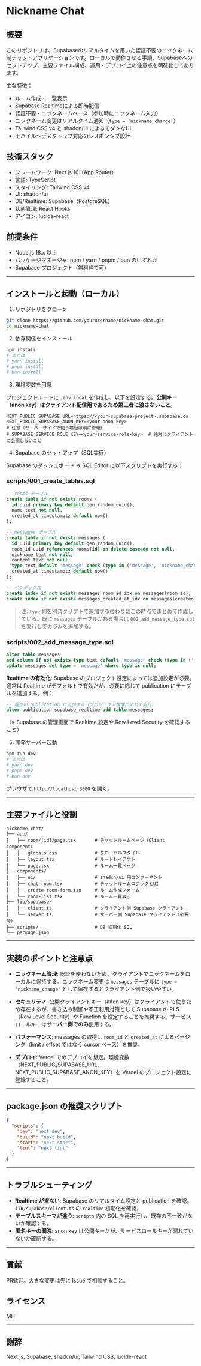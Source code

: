 # Nickname Chat

## 概要

このリポジトリは、Supabaseのリアルタイムを用いた認証不要のニックネーム制チャットアプリケーションです。ローカルで動作させる手順、Supabaseへのセットアップ、主要ファイル構成、運用・デプロイ上の注意点を明確化してあります。

主な特徴：

* ルーム作成・一覧表示
* Supabase Realtimeによる即時配信
* 認証不要・ニックネームベース（参加時にニックネーム入力）
* ニックネーム変更はリアルタイム通知（`type = 'nickname_change'`）
* Tailwind CSS v4 と shadcn/ui によるモダンなUI
* モバイル〜デスクトップ対応のレスポンシブ設計

## 技術スタック

* フレームワーク: Next.js 16（App Router）
* 言語: TypeScript
* スタイリング: Tailwind CSS v4
* UI: shadcn/ui
* DB/Realtime: Supabase（PostgreSQL）
* 状態管理: React Hooks
* アイコン: lucide-react

## 前提条件

* Node.js 18.x 以上
* パッケージマネージャ: npm / yarn / pnpm / bun のいずれか
* Supabase プロジェクト（無料枠で可）

---

## インストールと起動（ローカル）

1. リポジトリをクローン

```bash
git clone https://github.com/yourusername/nickname-chat.git
cd nickname-chat
```

2. 依存関係をインストール

```bash
npm install
# または
# yarn install
# pnpm install
# bun install
```

3. 環境変数を用意

プロジェクトルートに `.env.local` を作成し、以下を設定する。**公開キー（anon key）はクライアント配信用であるため第三者に渡さないこと**。

```env
NEXT_PUBLIC_SUPABASE_URL=https://<your-supabase-project>.supabase.co
NEXT_PUBLIC_SUPABASE_ANON_KEY=<your-anon-key>
# 任意（サーバーサイドで使う場合は別に管理）
# SUPABASE_SERVICE_ROLE_KEY=<your-service-role-key>  # 絶対にクライアントに公開しないこと
```

4. Supabase のセットアップ（SQL実行）

Supabase のダッシュボード → SQL Editor に以下スクリプトを実行する：

### scripts/001_create_tables.sql

```sql
-- rooms テーブル
create table if not exists rooms (
  id uuid primary key default gen_random_uuid(),
  name text not null,
  created_at timestamptz default now()
);

-- messages テーブル
create table if not exists messages (
  id uuid primary key default gen_random_uuid(),
  room_id uuid references rooms(id) on delete cascade not null,
  nickname text not null,
  content text not null,
  type text default 'message' check (type in ('message', 'nickname_change')),
  created_at timestamptz default now()
);

-- インデックス
create index if not exists messages_room_id_idx on messages(room_id);
create index if not exists messages_created_at_idx on messages(created_at);
```

> 注: `type` 列を別スクリプトで追加する替わりにこの時点でまとめて作成している。既に `messages` テーブルがある場合は `002_add_message_type.sql` を実行してカラムを追加する。

### scripts/002_add_message_type.sql

```sql
alter table messages
add column if not exists type text default 'message' check (type in ('message', 'nickname_change'));
update messages set type = 'message' where type is null;
```

**Realtime の有効化**: Supabase のプロジェクト設定によっては追加設定が必要。通常は Realtime がデフォルトで有効だが、必要に応じて publication にテーブルを追加する。例：

```sql
-- 既存の publication に追加する（プロジェクト構成に応じて実行）
alter publication supabase_realtime add table messages;
```

（※ Supabase の管理画面で Realtime 設定や Row Level Security を確認すること）

5. 開発サーバー起動

```bash
npm run dev
# または
# yarn dev
# pnpm dev
# bun dev
```

ブラウザで `http://localhost:3000` を開く。

---

## 主要ファイルと役割

```
nickname-chat/
├── app/
│   ├── room/[id]/page.tsx       # チャットルームページ（Client component）
│   ├── globals.css              # グローバルスタイル
│   ├── layout.tsx               # ルートレイアウト
│   └── page.tsx                 # ルーム一覧ページ
├── components/
│   ├── ui/                      # shadcn/ui 用コンポーネント
│   ├── chat-room.tsx            # チャットルームロジックとUI
│   ├── create-room-form.tsx     # ルーム作成フォーム
│   └── room-list.tsx            # ルーム一覧表示
├── lib/supabase/
│   ├── client.ts                # クライアント側 Supabase クライアント
│   └── server.ts                # サーバー側 Supabase クライアント（必要時）
├── scripts/                     # DB 初期化 SQL
└── package.json
```

---

## 実装のポイントと注意点

* **ニックネーム管理**: 認証を使わないため、クライアントでニックネームをローカルに保持する。ニックネーム変更は `messages` テーブルに `type = 'nickname_change'` として保存するとクライアント側で扱いやすい。

* **セキュリティ**: 公開クライアントキー（anon key）はクライアントで使うため存在するが、書き込み制御や不正利用対策として Supabase の RLS（Row Level Security）や Function を設定することを推奨する。サービスロールキーは**サーバー側でのみ**使用する。

* **パフォーマンス**: messages の取得は `room_id` と `created_at` によるページング（limit / offset ではなく cursor ベース）を推奨。

* **デプロイ**: Vercel でのデプロイを想定。環境変数（NEXT_PUBLIC_SUPABASE_URL, NEXT_PUBLIC_SUPABASE_ANON_KEY）を Vercel のプロジェクト設定に登録すること。

---

## package.json の推奨スクリプト

```json
{
  "scripts": {
    "dev": "next dev",
    "build": "next build",
    "start": "next start",
    "lint": "next lint"
  }
}
```

---

## トラブルシューティング

* **Realtime が来ない**: Supabase のリアルタイム設定と publication を確認。`lib/supabase/client.ts` の `realtime` 初期化を確認。
* **テーブルスキーマが違う**: `scripts` 内の SQL を再実行し、既存の不一致がないか確認する。
* **匿名キーの漏洩**: anon key は公開キーだが、サービスロールキーが漏れていないか確認する。

---

## 貢献

PR歓迎。大きな変更は先に Issue で相談すること。

## ライセンス

MIT

---

## 謝辞

Next.js, Supabase, shadcn/ui, Tailwind CSS, lucide-react
